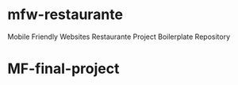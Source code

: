 # mfw-restaurante
Mobile Friendly Websites Restaurante Project Boilerplate Repository
# MF-final-project
